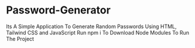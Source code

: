 # Password-Generator
Its A Simple Application To Generate Random Passwords Using HTML, Tailwind CSS and JavaScript
Run npm i To Download Node Modules To Run The Project
